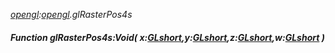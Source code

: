 _[opengl](../../modules/opengl/opengl-module.md):[opengl](../../modules/opengl/opengl-module.md).glRasterPos4s_
##### Function glRasterPos4s:Void( x:[GLshort](../../modules/opengl/opengl-glshort.md),y:[GLshort](../../modules/opengl/opengl-glshort.md),z:[GLshort](../../modules/opengl/opengl-glshort.md),w:[GLshort](../../modules/opengl/opengl-glshort.md) )

